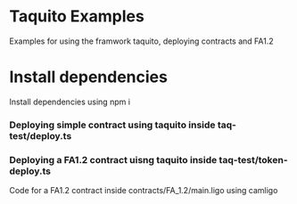 # Taquito Examples
Examples for using the framwork taquito, deploying contracts and FA1.2

# Install dependencies
Install dependencies using npm i

### Deploying simple contract using taquito inside taq-test/deploy.ts
### Deploying a FA1.2 contract uisng taquito inside taq-test/token-deploy.ts

Code for a FA1.2 contract inside contracts/FA_1.2/main.ligo using camligo
